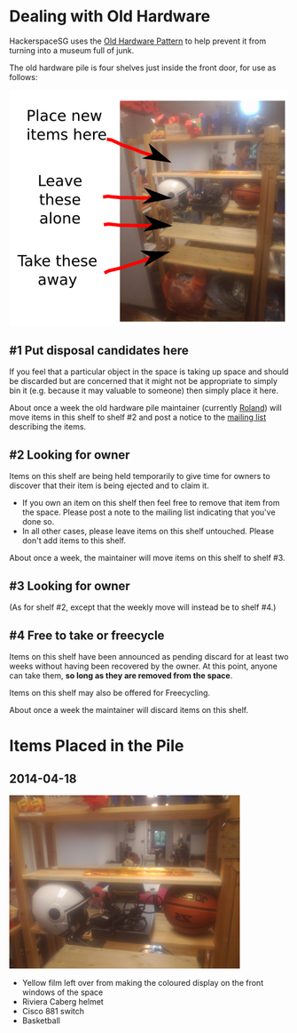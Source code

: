 # Dealing with Old Hardware

HackerspaceSG uses the [Old Hardware Pattern](http://hackerspaces.org/wiki/The_Old_Hardware_Pattern) to help prevent it from turning into a museum full of junk.

The old hardware pile is four shelves just inside the front door, for use as follows:

![](old-hardware.png)

## #1 Put disposal candidates here

If you feel that a particular object in the space is taking up space and should be discarded but are concerned that it might not be appropriate to simply bin it (e.g. because it may valuable to someone) then simply place it here.

About once a week the old hardware pile maintainer (currently [Roland](http://rolandturner.com/)) will move items in this shelf to shelf #2 and post a notice to the [mailing list](https://groups.google.com/forum/#!forum/hackerspacesg) describing the items.

## #2 Looking for owner

Items on this shelf are being held temporarily to give time for owners to discover that their item is being ejected and to claim it.

- If you own an item on this shelf then feel free to remove that item from the space. Please post a note to the mailing list indicating that you've done so.
- In all other cases, please leave items on this shelf untouched. Please don't add items to this shelf.

About once a week, the maintainer will move items on this shelf to shelf #3.

## #3 Looking for owner

(As for shelf #2, except that the weekly move will instead be to shelf #4.)

## #4 Free to take or freecycle

Items on this shelf have been announced as pending discard for at least two weeks without having been recovered by the owner. At this point, anyone can take them, **so long as they are removed from the space**.

Items on this shelf may also be offered for Freecycling.

About once a week the maintainer will discard items on this shelf.

# Items Placed in the Pile

## 2014-04-18

![](2014-04-18.png)

- Yellow film left over from making the coloured display on the front windows of the space
- Riviera Caberg helmet
- Cisco 881 switch
- Basketball
